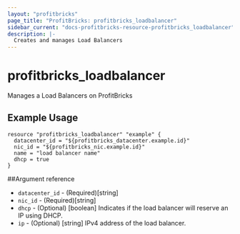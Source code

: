 ```yaml
---
layout: "profitbricks"
page_title: "ProfitBricks: profitbricks_loadbalancer"
sidebar_current: "docs-profitbricks-resource-profitbricks_loadbalancer"
description: |-
  Creates and manages Load Balancers
---
```


# profitbricks\_loadbalancer

Manages a Load Balancers on ProfitBricks

## Example Usage

```
resource "profitbricks_loadbalancer" "example" {
  datacenter_id = "${profitbricks_datacenter.example.id}"
  nic_id = "${profitbricks_nic.example.id}"
  name = "load balancer name"
  dhcp = true
}
```

##Argument reference

* `datacenter_id` - (Required)[string]
* `nic_id` - (Required)[string] 
* `dhcp` - (Optional) [boolean] Indicates if the load balancer will reserve an IP using DHCP.
* `ip` - (Optional) [string] IPv4 address of the load balancer.

